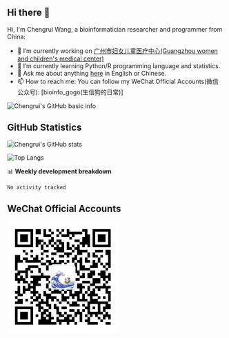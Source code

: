 Hi there 👋
-------------------

<!--
**aiyacharley/aiyacharley** is a ✨ _special_ ✨ repository because its `README.md` (this file) appears on your GitHub profile.

Here are some ideas to get you started:

- 🔭 I’m currently working on ...
- 🌱 I’m currently learning ...
- 👯 I’m looking to collaborate on ...
- 🤔 I’m looking for help with ...
- 💬 Ask me about ...
- 📫 How to reach me: ...
- 😄 Pronouns: ...
- ⚡ Fun fact: ...
-->

Hi, I'm Chengrui Wang, a bioinformatician researcher and programmer from China:

- 🔭 I’m currently working on [广州市妇女儿童医疗中心(Guangzhou women and children's medical center)](http://www.gzfezx.com/)
- 🌱 I’m currently learning Python/R programming language and statistics.
- 💬 Ask me about anything [here](https://github.com/aiyacharley/aiyacharley/issues) in English or Chinese.
- 📫 How to reach me: You can follow my WeChat Official Accounts(微信公众号): [bioinfo_gogo(生信狗的日常)]

![Chengrui's GitHub basic info](https://metrics.lecoq.io/aiyacharley?template=classic&config.timezone=Asia%2FShanghai)

GitHub Statistics
-------------------
<!--https://zhuanlan.zhihu.com/p/454597068-->
![Chengrui's GitHub stats](https://github-readme-stats.vercel.app/api?username=aiyacharley&show_icons=true)

![Top Langs](https://github-readme-stats.vercel.app/api/top-langs/?username=aiyacharley&hide=html,jupyter%20notebook,javascript&layout=compact&langs_count=10)

<!--![Activity Graph](https://activity-graph.herokuapp.com/graph?username=aiyacharley&theme=xcode)-->

📊 **Weekly development breakdown**
<!--ref: https://github.com/athul/waka-readme-->
<!--START_SECTION:waka-->

```txt
No activity tracked
```

<!--END_SECTION:waka-->

WeChat Official Accounts
-------------------
![公众号QR-Code](https://raw.githubusercontent.com/aiyacharley/aiyacharley/main/figures/qrcode_for_gh_f80766d31892_258.jpg)